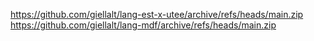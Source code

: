 https://github.com/giellalt/lang-est-x-utee/archive/refs/heads/main.zip
https://github.com/giellalt/lang-mdf/archive/refs/heads/main.zip
